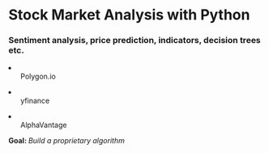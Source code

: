 <h1>Stock Market Analysis with Python</h1>

### Sentiment analysis, price prediction, indicators, decision trees etc.

<li>
  <ul>Polygon.io</ul>
</li>
  <li><ul>yfinance</ul></li>
 <li> <ul>AlphaVantage</ul></li>
</li>
<b>Goal: </b><em>Build a proprietary algorithm</em>
